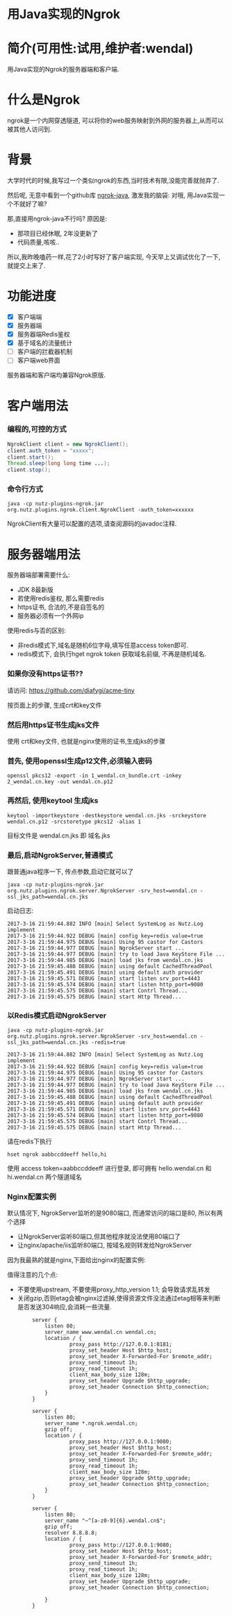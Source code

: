 用Java实现的Ngrok
==================================

简介(可用性:试用,维护者:wendal)
==================================

用Java实现的Ngrok的服务器端和客户端.

什么是Ngrok
==================================

ngrok是一个内网穿透隧道, 可以将你的web服务映射到外网的服务器上,从而可以被其他人访问到.

背景
==================================

大学时代的时候,我写过一个类似ngrok的东西,当时技术有限,没能完善就抛弃了.

然后呢, 无意中看到一个github库 [ngrok-java](https://github.com/dosgo/ngrok-java), 
激发我的脑袋: 对哦, 用Java实现一个不就好了嘛?

那,直接用ngrok-java不行吗? 原因是:

* 那项目已经休眠, 2年没更新了
* 代码质量,咳咳..

所以,我昨晚嗑药一样,花了2小时写好了客户端实现, 今天早上又调试优化了一下, 就提交上来了.

功能进度
==================================

- [x] 客户端端
- [x] 服务器端
- [x] 服务器端Redis鉴权
- [x] 基于域名的流量统计
- [ ] 客户端的拦截器机制
- [ ] 客户端web界面

服务器端和客户端均兼容Ngrok原版.

客户端用法
===================================

### 编程的,可控的方式

```java
NgrokClient client = new NgrokClient();
client.auth_token = "xxxxx";
client.start();
Thread.sleep(long long time ...);
client.stop();
```

### 命令行方式

```
java -cp nutz-plugins-ngrok.jar org.nutz.plugins.ngrok.client.NgrokClient -auth_token=xxxxxx
```

NgrokClient有大量可以配置的选项,请查阅源码的javadoc注释.

服务器端用法
=================================

服务器端部署需要什么:

* JDK 8最新版
* 若使用redis鉴权, 那么需要redis
* https证书, 合法的,不是自签名的
* 服务器必须有一个外网ip

使用redis与否的区别:

* 非redis模式下,域名是随机6位字母,填写任意access token即可.
* redis模式下, 会执行hget ngrok token 获取域名前缀, 不再是随机域名.

### 如果你没有https证书??

请访问: https://github.com/diafygi/acme-tiny

按页面上的步骤, 生成crt和key文件

### 然后用https证书生成jks文件

使用 crt和key文件, 也就是nginx使用的证书,生成jks的步骤

### 首先, 使用openssl生成p12文件,必须输入密码

```
openssl pkcs12 -export -in 1_wendal.cn_bundle.crt -inkey 2_wendal.cn.key -out wendal.cn.p12
```

### 再然后, 使用keytool 生成jks

```
keytool -importkeystore -destkeystore wendal.cn.jks -srckeystore wendal.cn.p12 -srcstoretype pkcs12 -alias 1
```

目标文件是 wendal.cn.jks 即     域名.jks

### 最后,启动NgrokServer,普通模式

跟普通java程序一下, 传点参数,启动它就可以了

```
java -cp nutz-plugins-ngrok.jar org.nutz.plugins.ngrok.server.NgrokServer -srv_host=wendal.cn -ssl_jks_path=wendal.cn.jks
```

启动日志:

```
2017-3-16 21:59:44.882 INFO [main] Select SystemLog as Nutz.Log implement
2017-3-16 21:59:44.922 DEBUG [main] config key=redis value=true
2017-3-16 21:59:44.975 DEBUG [main] Using 95 castor for Castors
2017-3-16 21:59:44.977 DEBUG [main] NgrokServer start ...
2017-3-16 21:59:44.977 DEBUG [main] try to load Java KeyStore File ...
2017-3-16 21:59:44.985 DEBUG [main] load jks from wendal.cn.jks
2017-3-16 21:59:45.488 DEBUG [main] using default CachedThreadPool
2017-3-16 21:59:45.491 DEBUG [main] using default auth provider
2017-3-16 21:59:45.571 DEBUG [main] start listen srv_port=4443
2017-3-16 21:59:45.574 DEBUG [main] start listen http_port=9080
2017-3-16 21:59:45.575 DEBUG [main] start Contrl Thread...
2017-3-16 21:59:45.575 DEBUG [main] start Http Thread...
```

### 以Redis模式启动NgrokServer

```
java -cp nutz-plugins-ngrok.jar org.nutz.plugins.ngrok.server.NgrokServer -srv_host=wendal.cn -ssl_jks_path=wendal.cn.jks -redis=true
```

```
2017-3-16 21:59:44.882 INFO [main] Select SystemLog as Nutz.Log implement
2017-3-16 21:59:44.922 DEBUG [main] config key=redis value=true
2017-3-16 21:59:44.975 DEBUG [main] Using 95 castor for Castors
2017-3-16 21:59:44.977 DEBUG [main] NgrokServer start ...
2017-3-16 21:59:44.977 DEBUG [main] try to load Java KeyStore File ...
2017-3-16 21:59:44.985 DEBUG [main] load jks from wendal.cn.jks
2017-3-16 21:59:45.488 DEBUG [main] using default CachedThreadPool
2017-3-16 21:59:45.491 DEBUG [main] using default auth provider
2017-3-16 21:59:45.571 DEBUG [main] start listen srv_port=4443
2017-3-16 21:59:45.574 DEBUG [main] start listen http_port=9080
2017-3-16 21:59:45.575 DEBUG [main] start Contrl Thread...
2017-3-16 21:59:45.575 DEBUG [main] start Http Thread...
```

请在redis下执行

```
hset ngrok aabbccddeeff hello,hi
```

使用 access token=aabbccddeeff 进行登录, 即可拥有 hello.wendal.cn 和 hi.wendal.cn 两个隧道域名

### Nginx配置实例

默认情况下, NgrokServer监听的是9080端口, 而通常访问的端口是80, 所以有两个选择

* 让NgrokServer监听80端口,但其他程序就没法使用80端口了
* 让nginx/apache/iis监听80端口, 按域名规则转发给NgrokServer

因为我最熟的就是nginx,下面给出nginx的配置实例:

值得注意的几个点:

* 不要使用upstream, 不要使用proxy_http_version 1.1; 会导致请求乱转发
* 关闭gzip,否则etag会被nginx过滤掉,使得资源文件没法通过etag相等来判断是否发送304响应,会消耗一些流量.

```
        server {
            listen 80;
            server_name www.wendal.cn wendal.cn;
            location / {
                    proxy_pass http://127.0.0.1:8181;
                    proxy_set_header Host $http_host;
                    proxy_set_header X-Forwarded-For $remote_addr;
                    proxy_send_timeout 1h;
                    proxy_read_timeout 1h;
                    client_max_body_size 128m;
                    proxy_set_header Upgrade $http_upgrade;
                    proxy_set_header Connection $http_connection;
            }
        }

        server {
            listen 80;
            server_name *.ngrok.wendal.cn;
            gzip off;
            location / {
                    proxy_pass http://127.0.0.1:9080;
                    proxy_set_header Host $http_host;
                    proxy_set_header X-Forwarded-For $remote_addr;
                    proxy_send_timeout 1h;
                    proxy_read_timeout 1h;
                    client_max_body_size 128m;
                    proxy_set_header Upgrade $http_upgrade;
                    proxy_set_header Connection $http_connection;
            }
        }

        server {
            listen 80;
            server_name "~^[a-z0-9]{6}.wendal.cn$";
            gzip off;
            resolver 8.8.8.8;
            location / {
                    proxy_pass http://127.0.0.1:9080;
                    proxy_set_header Host $http_host;
                    proxy_set_header X-Forwarded-For $remote_addr;
                    proxy_send_timeout 1h;
                    proxy_read_timeout 1h;
                    client_max_body_size 128m;
                    proxy_set_header Upgrade $http_upgrade;
                    proxy_set_header Connection $http_connection;

            }
        }
```